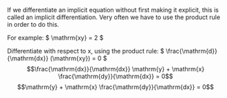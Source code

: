 If we differentiate an implicit equation without first making it
explicit, this is called an implicit differentiation. Very often we have
to use the product rule in order to do this.

For example: $ \mathrm{xy} = 2 $

Differentiate with respect to x, using the product rule:
$ \frac{\mathrm{d}}{\mathrm{dx}} (\mathrm{xy}) = 0 $
$$\frac{\mathrm{dx}}{\mathrm{dx}} \mathrm{y} + \mathrm{x} \frac{\mathrm{dy}}{\mathrm{dx}} = 0$$
$$\mathrm{y} + \mathrm{x} \frac{\mathrm{dy}}{\mathrm{dx}} = 0$$

